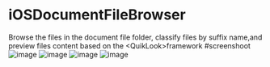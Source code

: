 # iOSDocumentFileBrowser
Browse the files in the document file folder, classify files by suffix name,and preview files content based on the &lt;QuikLook>framework
#screenshoot
![image](https://github.com/aduge/DocumentFileBrowser/tree/master/screenshoot/1.png)
![image](https://github.com/aduge/DocumentFileBrowser/tree/master/screenshoot/2.png)
![image](https://github.com/aduge/DocumentFileBrowser/tree/master/screenshoot/3.png)
![image](https://github.com/aduge/DocumentFileBrowser/tree/master/screenshoot/4.png)
